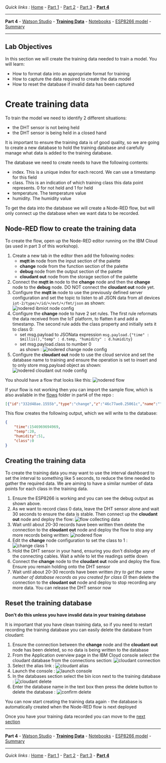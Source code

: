 *Quick links :*
[Home](/README.md) - [Part 1](../part1/README.md) - [Part 2](../part2/README.md) - [Part 3](../part3/README.md) - [**Part 4**](../part4/README.md)
***
**Part 4** - [Watson Studio](STUDIO.md) - [**Training Data**](TRAINING.md) - [Notebooks](JUPYTER.md) - [ESP8266 model](MODEL.md) - [Summary](SUMMARY.md)
***

## Lab Objectives

In this section we will create the training data needed to train a model.  You will learn:

- How to format data into an appropriate format for training
- How to capture the data required to create the data model
- How to reset the database if invalid data has been captured

# Create training data

To train the model we need to identify 2 different situations:

- the DHT sensor is not being held
- the DHT sensor is being held in a closed hand

It is important to ensure the training data is of good quality, so we are going to create a new database to hold the training database and carefully manage what data is added to the training database.

The database we need to create needs to have the following contents:

- index.  This is a unique index for each record.  We can use a timestamp for this field
- class.  This is an indication of which training class this data point represents.  0 for not held and 1 for held
- temperature.  The temperature value
- humidity.  The humidity value

To get the data into the database we will create a Node-RED flow, but will only connect up the database when we want data to be recorded.

## Node-RED flow to create the training data

To create the flow, open up the Node-RED editor running on the IBM Cloud (as used in part 3 of this workshop).

1. Create a new tab in the editor then add the following nodes:
   - **mqtt in** node from the input section of the palette
   - **change** node from the function section of the palette
   - **debug** node from the output section of the palette
   - **cloudant out** node from the storage section of the palette
2. Connect the **mqtt in** node to the **change** node and then the **change** node to the **debug** node.  DO NOT connect the **cloudant out** node yet.
3. Configure the **mqtt in** node to use the previously defined server configuration and set the topic to listen to all JSON data from all devices `iot-2/type/+/id/+/evt/+/fmt/json` as shown: ![nodered ibmiot node config](screenshots/nr-mqtt-config.png)
4. Configure the **change** node to have 2 set rules.  The first rule reformats the data received from the IoT platform, to flatten it and add a timestamp.  The second rule adds the class property and initially sets it to class 0:
   - set msg.payload to JSONata expression ```msg.payload.{"time" : $millis(),"temp" : d.temp, "humidity" : d.humidity}```
   - set msg.payload.class to number 0  
   as shown : ![nodered change node config](screenshots/nr-change-config.png)
5. Configure the **cloudant out** node to use the cloud service and set the database name to training and ensure the operation is set to insert and to only store msg.payload object as shown: ![nodered cloudant out node config](screenshots/nr-cloudant-config.png)

You should have a flow that looks like this: ![nodered flow](screenshots/nr-flow.png)

If your flow is not working then you can import the sample flow, which is also available in the [flows](flows) folder in part4 of the repo :

```JSON
[{"id":"332d48ae.1555b","type":"change","z":"46c77ae0.25061c","name":"","rules":[{"t":"set","p":"payload","pt":"msg","to":"msg.payload.{\"time\" : $millis(), \"temp\" : d.temp, \"humidity\" : d.humidity} ","tot":"jsonata"},{"t":"set","p":"payload.class","pt":"msg","to":"0","tot":"num"}],"action":"","property":"","from":"","to":"","reg":false,"x":1040,"y":260,"wires":[["c5369a33.c87e08"]]},{"id":"c5369a33.c87e08","type":"debug","z":"46c77ae0.25061c","name":"","active":true,"tosidebar":true,"console":false,"tostatus":false,"complete":"false","x":1210,"y":300,"wires":[]},{"id":"95115355.458a9","type":"cloudant out","z":"46c77ae0.25061c","name":"","cloudant":"","database":"training","service":"bi-ESP8266WorkshopCourse-cloudantNoSQLDB","payonly":false,"operation":"insert","x":1220,"y":260,"wires":[]},{"id":"b1eeaccd.78ca6","type":"mqtt in","z":"46c77ae0.25061c","name":"","topic":"iot-2/type/+/id/+/evt/+/fmt/json","qos":"2","datatype":"json","broker":"","x":790,"y":260,"wires":[["332d48ae.1555b"]]}]
```

This flow creates the following output, which we will write to the database:

```JSON
{
    "time":1546969694969,
    "temp":20,
    "humidity":51,
    "class":0
}
```

## Creating the training data

To create the training data you may want to use the interval dashboard to set the interval to something like 5 seconds, to reduce the time needed to gather the required data.  We are aiming to have a similar number of data points for each class in the training data.

1. Ensure the ESP8266 is working and you can see the debug output as shown above.
2. As we want to record class 0 data, leave the DHT sensor alone and wait 30 seconds to ensure the data is stable.  Then connect up the **cloudant out** node and deploy the flow: ![flow collecting data](screenshots/nr-flow-collecting.png)
3. Wait until about 20-30 records have been written then delete the connection to the **cloudant out** node and deploy the flow to stop any more records being written: ![nodered flow](screenshots/nr-flow-not-collecting.png)
4. Edit the **change** node configuration to set the class to 1 : ![change class 1](screenshots/nr-change-class-1.png)
5. Hold the DHT sensor in your hand, ensuring you don't dislodge any of the connecting cables.  Wait a while to let the readings settle down
6. Connect the **change** node to the **cloudant out** node and deploy the flow.  Ensure you remain holding onto the DHT sensor
7. Wait until about 20-30 records have been written *(try to get the same number of database records as you created for class 0)* then delete the connection to the **cloudant out** node and deploy to stop recording any more data.  You can release the DHT sensor now

## Reset the training database

**Don't do this unless you have invalid data in your training database**

It is important that you have clean training data, so if you need to restart recording the training database you can easily delete the database from cloudant:

1. Ensure the connection between the **change** node and the **cloudant out** node has been deleted, so no data is being written to the database
2. From the Application overview page in the IBM Cloud console select the cloudant database from the connections section: ![cloudant connection](screenshots/connections-cloudant.png)
3. Select the alias link : ![cloudant alias](screenshots/cloudant-alias.png)
4. Launch the console : ![launch console](screenshots/cloudant-launch.png)
5. In the databases section select the bin icon next to the training database : ![cloudant delete](screenshots/cloudant-delete.png)
6. Enter the database name in the text box then press the delete button to delete the database : ![confirm delete](screenshots/cloudant-confirm-delete.png)

You can now start creating the training data again - the database is automatically created when the Node-RED flow is next deployed

Once you have your training data recorded you can move to the [next section](JUPYTER.md)
***
**Part 4** - [Watson Studio](STUDIO.md) - [**Training Data**](TRAINING.md) - [Notebooks](JUPYTER.md) - [ESP8266 model](MODEL.md) - [Summary](SUMMARY.md)
***
*Quick links :*
[Home](/README.md) - [Part 1](../part1/README.md) - [Part 2](../part2/README.md) - [Part 3](../part3/README.md) - [**Part 4**](../part4/README.md)
